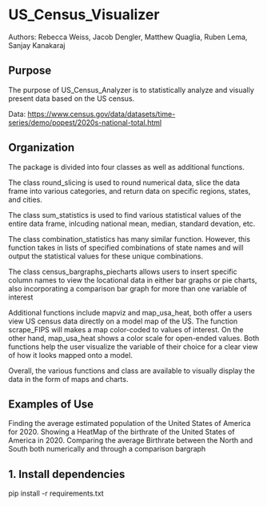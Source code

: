 # US_Census_Visualizer

Authors:
Rebecca Weiss, Jacob Dengler, Matthew Quaglia, Ruben Lema, Sanjay Kanakaraj

## Purpose

The purpose of US_Census_Analyzer is to statistically analyze and visually present data based on the US census.

Data: https://www.census.gov/data/datasets/time-series/demo/popest/2020s-national-total.html 

## Organization

The package is divided into four classes as well as additional functions. 

The class round_slicing is used to round numerical data, slice the data frame into various categories, and return data on specific regions, states, and cities.

The class sum_statistics is used to find various statistical values of the entire data frame, inlcuding national mean, median, standard devation, etc.

The class combination_statistics has many similar function. However, this function takes in lists of specified combinations of state names and will output the statistical values for these unique combinations. 

The class census_bargraphs_piecharts allows users to insert specific column names to view the locational data in either bar graphs or pie charts, also incorporating a comparison bar graph for more than one variable of interest

Additional functions include mapviz and map_usa_heat, both offer a users view US census data directly on a model map of the US. The function scrape_FIPS will makes a map color-coded to values of interest. On the other hand, map_usa_heat shows a color scale for open-ended values. Both functions help the user visualize the variable of their choice for a clear view of how it looks mapped onto a model. 

Overall, the various functions and class are available to visually display the data in the form of maps and charts. 

## Examples of Use

Finding the average estimated population of the United States of America for 2020. 
Showing a HeatMap of the birthrate of the United States of America in 2020.
Comparing the average Birthrate between the North and South both numerically and through a comparison bargraph 

## 1. Install dependencies 
pip install -r requirements.txt
